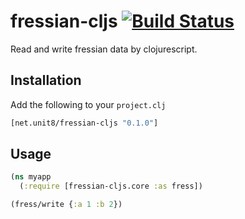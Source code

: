 # fressian-cljs [![Build Status](https://travis-ci.org/kawasima/fressian-cljs.png?branch=master)](https://travis-ci.org/kawasima/fressian-cljs)

Read and write fressian data by clojurescript.

## Installation

Add the following to your `project.clj`

```clojure
[net.unit8/fressian-cljs "0.1.0"]
```

## Usage

```clojure
(ns myapp
  (:require [fressian-cljs.core :as fress])

(fress/write {:a 1 :b 2})

```

